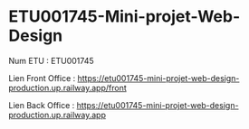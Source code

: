 # ETU001745-Mini-projet-Web-Design

Num ETU :  ETU001745

Lien Front Office : https://etu001745-mini-projet-web-design-production.up.railway.app/front

Lien Back Office : https://etu001745-mini-projet-web-design-production.up.railway.app